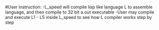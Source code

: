 #User instruction:
	-L_speed will compile lisp like language L to assemble language, and then compile to 32 bit a.out executable
	-User may compile and execute L1 - L5 inside L_speed to see how L compiler works step by step
